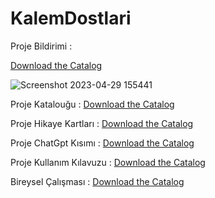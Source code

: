 # KalemDostlari


Proje Bildirimi : 

[Download the Catalog](/1_proje_bildirimi.pdf)

![Screenshot 2023-04-29 155441](https://user-images.githubusercontent.com/75446834/235303727-34a661fd-e71e-417f-a798-560c18505015.png)

Proje Katalouğu : 
[Download the Catalog](/2_KalemDostlarıProjeKatalougu.pdf)


Proje Hikaye Kartları : 
[Download the Catalog](/3_HikayeKartları.pdf)


Proje ChatGpt Kısımı : 
[Download the Catalog](/4_ChatGpt.pdf)


Proje Kullanım Kılavuzu : 
[Download the Catalog](/5_KalemDostlarıSiteKullanımKılavuzu.pdf)


Bireysel Çalışması : 
[Download the Catalog](/6-Bireysel_çalışma.pdf)
